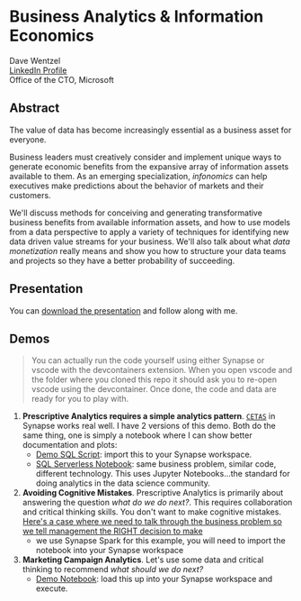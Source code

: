 # Business Analytics & Information Economics

Dave Wentzel  
[LinkedIn Profile](https://linkedin.com/in/dwentzel)  
Office of the CTO, Microsoft  

## Abstract 

The value of data has become increasingly essential as a business asset for everyone.
 
Business leaders must creatively consider and implement unique ways to generate economic benefits from the expansive array of information assets available to them. As an emerging specialization, _infonomics_ can help executives make predictions about the behavior of markets and their customers.
 
We'll discuss methods for conceiving and generating transformative business benefits from available information assets, and how to use models from a data perspective to apply a variety of techniques for identifying new data driven value streams for your business. We'll also talk about what _data monetization_ really means and show you how to structure your data teams and projects so they have a better probability of succeeding.  

## Presentation

You can [download the presentation](./Infonomics.pdf) and follow along with me.


## Demos

>You can actually run the code yourself using either Synapse or vscode with the devcontainers extension.  When you open vscode and the folder where you cloned this repo it should ask you to re-open vscode using the devcontainer.  Once done, the code and data are ready for you to play with. 

1. **Prescriptive Analytics requires a simple analytics pattern**.  [`CETAS`](https://docs.microsoft.com/en-us/azure/synapse-analytics/sql/develop-tables-cetas) in Synapse works real well.  I have 2 versions of this demo.  Both do the same thing, one is simply a notebook where I can show better documentation and plots:  
    * [Demo SQL Script](./taxi-eda.sql):  import this to your Synapse workspace.  
    * [SQL Serverless Notebook](./taxi_eda.ipynb):  same business problem, similar code, different technology.  This uses Jupyter Notebooks...the standard for doing analytics in the data science community.  
2. **Avoiding Cognitive Mistakes**.  Prescriptive Analytics is primarily about answering the question _what do we do next?_.  This requires collaboration and critical thinking skills.  You don't want to make cognitive mistakes.  [Here's a case where we need to talk through the business problem so we tell management the RIGHT decision to make](./CognitiveMistakes.ipynb)
    * we use Synapse Spark for this example, you will need to import the notebook into your Synapse workspace
3. **Marketing Campaign Analytics**. Let's use some data and critical thinking to recommend _what should we do next?_ 
    * [Demo Notebook](./SocialMediaCampaignAnalytics.ipynb):  load this up into your Synapse workspace and execute.  




